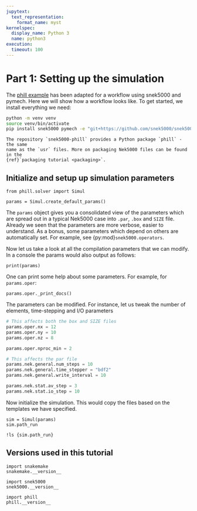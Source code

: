 ```yaml
---
jupytext:
  text_representation:
    format_name: myst
kernelspec:
  display_name: Python 3
  name: python3
execution:
  timeout: 100
---
```


<!-- #region tags=[] -->
#  Part 1: Setting up the simulation

The [phill example](https://github.com/KTH-Nek5000/KTH_Examples/tree/master/phill_STAT) has been adapted for a workflow using snek5000 and pymech. Here we will show how a workflow looks like. To get started, we install everything we need:

```sh
python -m venv venv
source venv/bin/activate
pip install snek5000 pymech -e "git+https://github.com/snek5000/snek5000-phill#egg=phill"
```

```{note}
The repository `snek5000-phill` provides a Python package `phill` - the same
name as the `usr` files. More on packaging Nek5000 files can be found in the
{ref}`packaging tutorial <packaging>`.
```
<!-- #endregion -->

## Initialize and setup up simulation parameters

```{code-cell}
from phill.solver import Simul

params = Simul.create_default_params()
```

The `params` object gives you a consolidated view of the parameters which are spread out in a typical Nek5000 case into `.par`, `.box` and `SIZE` file.  Already we seen that the parameters are more verbose, easier to understand. As a bonus, some parameters which depend on others are automatically set. For example, see {py:mod}`snek5000.operators`.

Now let us take a look at all the compilation parameters that we can modify. In a console the params would also output as follows:

```{code-cell}
print(params)
```

One can print some help about some parameters. For example, for `params.oper`:

```{code-cell}
params.oper._print_docs()
```

The parameters can be modified. For instance, let us tweak the number of elements, time-stepping and I/O parameters

```python
# This affects both the box and SIZE files
params.oper.nx = 12
params.oper.ny = 10
params.oper.nz = 8

params.oper.nproc_min = 2

# This affects the par file 
params.nek.general.num_steps = 10
params.nek.general.time_stepper = "bdf2"
params.nek.general.write_interval = 10

params.nek.stat.av_step = 3
params.nek.stat.io_step = 10
```

Now initialize the simulation. This would copy the files based on the templates we have specified.

```{code-cell}
sim = Simul(params)
sim.path_run
```

```{code-cell}
!ls {sim.path_run}
```

<!-- #region tags=[] -->
## Versions used in this tutorial
<!-- #endregion -->

```{code-cell}
import snakemake
snakemake.__version__
```

```{code-cell}
import snek5000
snek5000.__version__
```
```{code-cell}
import phill
phill.__version__
```
